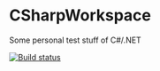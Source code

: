 # CSharpWorkspace
Some personal test stuff of C#/.NET

[![Build status](https://ci.appveyor.com/api/projects/status/rak4gsfub2c0ae9g?svg=true)](https://ci.appveyor.com/project/toxis/csharpworkspace)
